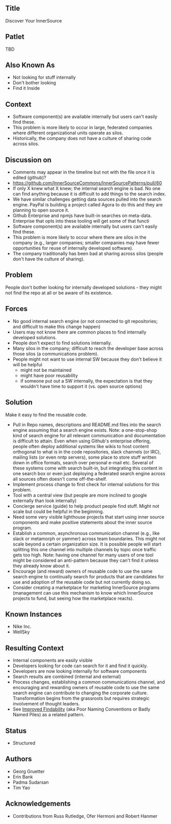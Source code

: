 ## Title

Discover Your InnerSource

## Patlet

TBD

## Also Known As

* Not looking for stuff internally
* Don't bother looking
* Find it Inside

## Context

* Software component(s) are available internally but users can't easily find these.
* This problem is more likely to occur in large, federated companies where different organizational units operate as silos.
* Historically, the company does not have a culture of sharing code across silos.

## Discussion on

* Comments may appear in the timeline but not with the file once it is edited (github)?
* https://github.com/InnerSourceCommons/InnerSourcePatterns/pull/60
* If only X knew what X knew; the internal search engine is bad. No one can find anything because it is difficult to add things  to the search index.
* We have similar challenges getting data sources pulled into the search engine. PayPal is building a project called Agora to do this and they are planning to open source it.
* Github Enterprise and npmjs have built-in searches on meta-data. Enterprise that opts into these tooling will get some of that functi
* Software component(s) are available internally but users can't easily find these.
* This problem is more likely to occur where there are silos in the company (e.g., larger companies; smaller companies may have fewer opportunities for reuse of internally developed software).
* The company traditionally has been bad at sharing across silos (people don't have the culture of sharing).

## Problem

People don't bother looking for internally developed solutions - they might not find the repo at all or be aware of its existence.

## Forces

* No good internal search engine (or not connected to git repositories; and difficult to make this change happen)
* Users may not know there are common places to find internally developed solutions.
* People don't expect to find solutions internally.
* Many silos in the company; difficult to reach the developer base across those silos (a communications problem).
* People might not want to use internal SW because they don't believe it will be helpful
    - might not be maintained
    - might have poor reusability
    - if someone put out a SW internally, the expectation is that they wouldn't have time to support it (vs. open source options)

## Solution

Make it easy to find the reusable code.

* Pull in Repo names, descriptions and README.md files into the search engine assuming that a search engine exists. Note: a one-stop-shop kind of search engine for all relevant communication and documentation is difficult to attain. Even when using Github's enterprise offering, people often deploy additional systems like wikis to host content orthogonal to what is in the code repositories, slack channels (or IRC), mailing lists (or even nntp servers), some place to store stuff written down in office formats, search over personal e-mail etc. Several of these systems come with search built-in, but integrating this content in one search box or even just deploying a federated search engine across all sources often doesn't come off-the-shelf.
* Implement process change to first check for internal solutions for this problem.
* Tool with a central view (but people are more inclined to google externally than look internally)
* Concierge service (guide) to help product people find stuff. Might not scale but could be helpful in the beginning.
* Need some very visible lighthouse projects that start using inner source components and make positive statements about the inner source program.
* Establish a common, asynchronous communication channel (e.g., like slack or metamorph or yammer) across team boundaries. This might not scale beyond a certain organization size. It is possible people will start splitting this one channel into multiple channels by topic once traffic gets too high. Note: having one channel for many users of one tool might be considered an anti-pattern because they can't find it unless they already know about it.
* Encourage (and reward) owners of reusable code to use the same search engine to continually search for products that are candidates for use and adoption of the reusable code but not currently doing so.
* Consider creating a marketplace for marketing InnerSource programs (management can use this mechanism to know which InnerSource projects to fund, but seeing how the marketplace reacts).

## Known Instances

* Nike Inc.
* WellSky

## Resulting Context

* Internal components are easily visible
* Developers looking for code can search for it and find it quickly.
* Developers are now looking internally for software components
* Search results are combined (internal and external)
* Process changes, establishing a common communications channel, and encouraging and rewarding owners of reusable code to use the same search engine can contribute to changing the corporate culture. Transformation begins from the grassroots but requires strategic involvement of thought leaders.
* See [Improved Findability](improve-findability.md) (aka Poor Naming Conventions or Badly Named Piles) as a related pattern.

## Status

* Structured

## Authors

* Georg Gruetter
* Erin Bank
* Padma Sudarsan
* Tim Yao

## Acknowledgements

* Contributions from Russ Rutledge, Ofer Hermoni and Robert Hanmer
